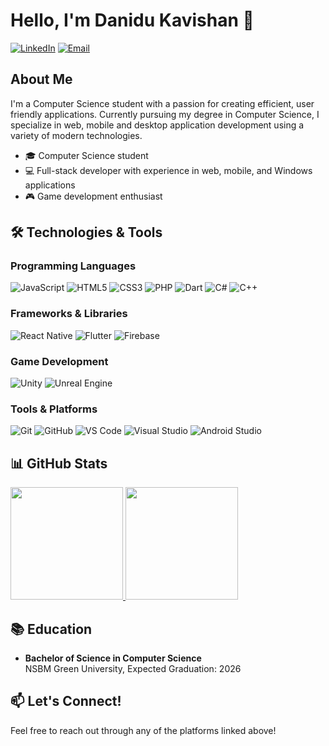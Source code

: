 # Hello, I'm Danidu Kavishan 👋

[![LinkedIn](https://img.shields.io/badge/LinkedIn-0077B5?style=for-the-badge&logo=linkedin&logoColor=white)]( https://www.linkedin.com/in/kavishan-dananjaya-a2b31126b/)
[![Email](https://img.shields.io/badge/Email-D14836?style=for-the-badge&logo=gmail&logoColor=white)](mailto:kavishandananjaya2002@gmail.com)

## About Me

I'm a Computer Science student with a passion for creating efficient, user friendly applications. Currently pursuing my degree in Computer Science, I specialize in web, mobile and desktop application development using a variety of modern technologies.

- 🎓 Computer Science student
- 💻 Full-stack developer with experience in web, mobile, and Windows applications
- 🎮 Game development enthusiast

## 🛠️ Technologies & Tools

### Programming Languages
![JavaScript](https://img.shields.io/badge/JavaScript-F7DF1E?style=flat-square&logo=javascript&logoColor=black)
![HTML5](https://img.shields.io/badge/HTML5-E34F26?style=flat-square&logo=html5&logoColor=white)
![CSS3](https://img.shields.io/badge/CSS3-1572B6?style=flat-square&logo=css3&logoColor=white)
![PHP](https://img.shields.io/badge/PHP-777BB4?style=flat-square&logo=php&logoColor=white)
![Dart](https://img.shields.io/badge/Dart-0175C2?style=flat-square&logo=dart&logoColor=white)
![C#](https://img.shields.io/badge/C%23-239120?style=flat-square&logo=c-sharp&logoColor=white)
![C++](https://img.shields.io/badge/C%2B%2B-00599C?style=flat-square&logo=c%2B%2B&logoColor=white)

### Frameworks & Libraries
![React Native](https://img.shields.io/badge/React_Native-20232A?style=flat-square&logo=react&logoColor=61DAFB)
![Flutter](https://img.shields.io/badge/Flutter-02569B?style=flat-square&logo=flutter&logoColor=white)
![Firebase](https://img.shields.io/badge/Firebase-FFCA28?style=flat-square&logo=firebase&logoColor=black)

### Game Development
![Unity](https://img.shields.io/badge/Unity-000000?style=flat-square&logo=unity&logoColor=white)
![Unreal Engine](https://img.shields.io/badge/Unreal_Engine-313131?style=flat-square&logo=unreal-engine&logoColor=white)

### Tools & Platforms
![Git](https://img.shields.io/badge/Git-F05032?style=flat-square&logo=git&logoColor=white)
![GitHub](https://img.shields.io/badge/GitHub-181717?style=flat-square&logo=github&logoColor=white)
![VS Code](https://img.shields.io/badge/VS_Code-007ACC?style=flat-square&logo=visual-studio-code&logoColor=white)
![Visual Studio](https://img.shields.io/badge/Visual_Studio-5C2D91?style=flat-square&logo=visual-studio&logoColor=white)
![Android Studio](https://img.shields.io/badge/Android_Studio-3DDC84?style=flat-square&logo=android-studio&logoColor=white)

## 📊 GitHub Stats

<a href="https://github.com/ dananjaya2002">
  <img height="180em" src="https://github-readme-stats.vercel.app/api?username= dananjaya2002&show_icons=true&theme=react&include_all_commits=true&count_private=true"/>
  <img height="180em" src="https://github-readme-stats.vercel.app/api/top-langs/?username= dananjaya2002&layout=compact&langs_count=7&theme=react"/>
</a>

## 📚 Education

- **Bachelor of Science in Computer Science**  
  NSBM Green University, Expected Graduation: 2026

## 📫 Let's Connect!

Feel free to reach out through any of the platforms linked above!

